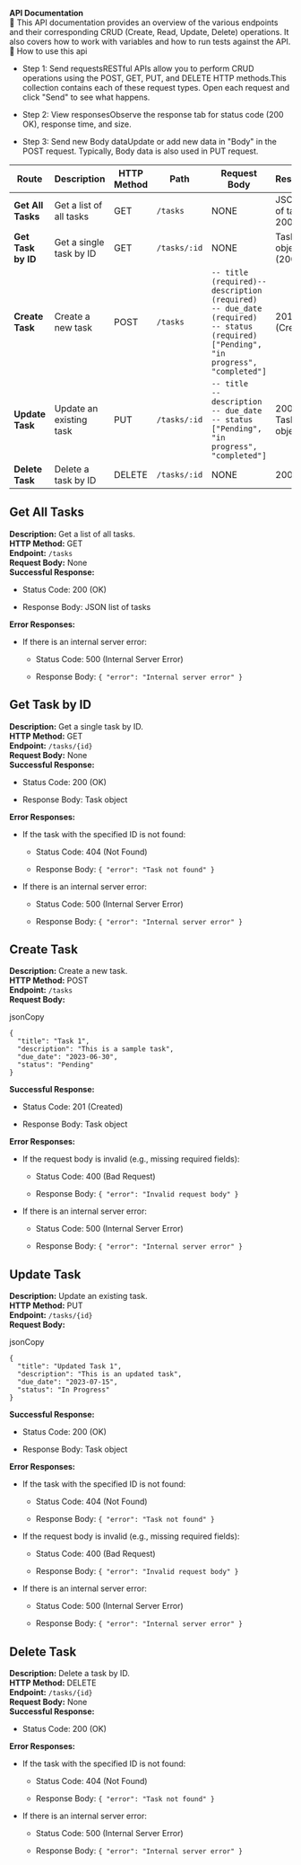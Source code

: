 **API Documentation**  
🚀 This API documentation provides an overview of the various endpoints and their corresponding CRUD (Create, Read, Update, Delete) operations. It also covers how to work with variables and how to run tests against the API.
🔖 How to use this api

- Step 1: Send requestsRESTful APIs allow you to perform CRUD operations using the POST, GET, PUT, and DELETE HTTP methods.This collection contains each of these request types. Open each request and click "Send" to see what happens.
    
- Step 2: View responsesObserve the response tab for status code (200 OK), response time, and size.
    
- Step 3: Send new Body dataUpdate or add new data in "Body" in the POST request. Typically, Body data is also used in PUT request.
    

| **Route** | **Description** | **HTTP Method** | **Path** | **Request Body** | **Response** |
| --- | --- | --- | --- | --- | --- |
| **Get All Tasks** | Get a list of all tasks | GET | `/tasks` | NONE | JSON list of tasks  <br>200(OK) |
| **Get Task by ID** | Get a single task by ID | GET | `/tasks/:id` | NONE | Task object  <br>(200) |
| **Create Task** | Create a new task | POST | `/tasks` | `-- title (required)-- description (required)`  <br>`-- due_date (required)`  <br>`-- status (required) ["Pending", "in progress", "completed"]` | 201 (Created) |
| **Update Task** | Update an existing task | PUT | `/tasks/:id` | `-- title`  <br>`-- description`  <br>`-- due_date`  <br>`-- status ["Pending", "in progress", "completed"]` | 200 (OK)  <br>Task object |
| **Delete Task** | Delete a task by ID | DELETE | `/tasks/:id` | NONE | 200 (OK) |

## Get All Tasks

**Description:** Get a list of all tasks.  
**HTTP Method:** GET  
**Endpoint:** `/tasks`  
**Request Body:** None  
**Successful Response:**

- Status Code: 200 (OK)
    
- Response Body: JSON list of tasks
    

**Error Responses:**

- If there is an internal server error:
    
    - Status Code: 500 (Internal Server Error)
        
    - Response Body: `{ "error": "Internal server error" }`
        

## Get Task by ID

**Description:** Get a single task by ID.  
**HTTP Method:** GET  
**Endpoint:** `/tasks/{id}`  
**Request Body:** None  
**Successful Response:**

- Status Code: 200 (OK)
    
- Response Body: Task object
    

**Error Responses:**

- If the task with the specified ID is not found:
    
    - Status Code: 404 (Not Found)
        
    - Response Body: `{ "error": "Task not found" }`
        
- If there is an internal server error:
    
    - Status Code: 500 (Internal Server Error)
        
    - Response Body: `{ "error": "Internal server error" }`
        

## Create Task

**Description:** Create a new task.  
**HTTP Method:** POST  
**Endpoint:** `/tasks`  
**Request Body:**

jsonCopy

```
{
  "title": "Task 1",
  "description": "This is a sample task",
  "due_date": "2023-06-30",
  "status": "Pending"
}

 ```

**Successful Response:**

- Status Code: 201 (Created)
    
- Response Body: Task object
    

**Error Responses:**

- If the request body is invalid (e.g., missing required fields):
    
    - Status Code: 400 (Bad Request)
        
    - Response Body: `{ "error": "Invalid request body" }`
        
- If there is an internal server error:
    
    - Status Code: 500 (Internal Server Error)
        
    - Response Body: `{ "error": "Internal server error" }`
        

## Update Task

**Description:** Update an existing task.  
**HTTP Method:** PUT  
**Endpoint:** `/tasks/{id}`  
**Request Body:**

jsonCopy

```
{
  "title": "Updated Task 1",
  "description": "This is an updated task",
  "due_date": "2023-07-15",
  "status": "In Progress"
}

 ```

**Successful Response:**

- Status Code: 200 (OK)
    
- Response Body: Task object
    

**Error Responses:**

- If the task with the specified ID is not found:
    
    - Status Code: 404 (Not Found)
        
    - Response Body: `{ "error": "Task not found" }`
        
- If the request body is invalid (e.g., missing required fields):
    
    - Status Code: 400 (Bad Request)
        
    - Response Body: `{ "error": "Invalid request body" }`
        
- If there is an internal server error:
    
    - Status Code: 500 (Internal Server Error)
        
    - Response Body: `{ "error": "Internal server error" }`
        

## Delete Task

**Description:** Delete a task by ID.  
**HTTP Method:** DELETE  
**Endpoint:** `/tasks/{id}`  
**Request Body:** None  
**Successful Response:**

- Status Code: 200 (OK)
    

**Error Responses:**

- If the task with the specified ID is not found:
    
    - Status Code: 404 (Not Found)
        
    - Response Body: `{ "error": "Task not found" }`
        
- If there is an internal server error:
    
    - Status Code: 500 (Internal Server Error)
        
    - Response Body: `{ "error": "Internal server error" }`